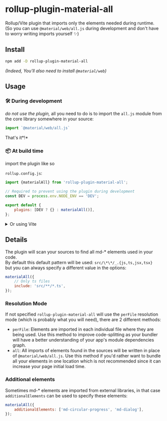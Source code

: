 # rollup-plugin-material-all

Rollup/Vite plugin that imports only the elements needed during runtime.  
(So you can use `@material/web/all.js` during development and don't have to worry writing imports yourself ✨)

## Install

```bash
npm add -D rollup-plugin-material-all
```

_(Indeed, You'll also need to install `@material/web`)_

## Usage

### 🛠️ During development

_do not use the plugin,_ all you need to do is to import the `all.js` module from the core library somewhere in your source:

```js
import `@material/web/all.js`
```

That's it*!*

### 📦 At build time

import the plugin like so

`rollup.config.js`:

```js
import {materialAll} from 'rollup-plugin-material-all';

// Required to prevent using the plugin during development
const DEV = process.env.NODE_ENV == 'DEV';

export default {
	plugins: [DEV ? {} : materialAll()],
};
```

<details>
<summary>Or using Vite</summary>

`vite.config.js`:

```js
import {materialAll} from 'rollup-plugin-material-all';
import {defineConfig} from 'vite';

export default defineConfig({
	plugins: [
		// Won't be used during dev
		materialAll(),
	],
});
```

</details>

## Details

The plugin will scan your sources to find all md-\* elements used in your code.  
By default this default pattern will be used: `src/\*\*/_.{js,ts,jsx,tsx}`  
but you can always specify a different value in the options:

```js
materialAll({
	// Only ts files
	include: 'src/**/*.ts',
});
```

### Resolution Mode

If not specified `rollup-plugin-material-all` will use the `perFile` resolution mode (which is probably what you will need), there are 2 different methods:

- `perFile`: Elements are imported in each individual file where they are being used. Use this method to improve code-splitting as your bundler will have a better understanding of your app's module dependencies graph.
- `all`: All imports of elements found in the sources will be written in place of `@material/web/all.js`. Use this method if you'd rather want to bundle all your elements in one location which is not recommended since it can increase your page initial load time.

### Additional elements

Sometimes md-\* elements are imported from external libraries, in that case `additionalElements` can be used to specify these elements:

```js
materialAll({
	additionalElements: ['md-circular-progress', 'md-dialog'],
});
```
